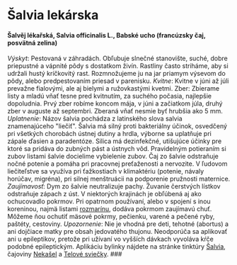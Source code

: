 Šalvia lekárska
===============

#### Šalvěj lékařská, Salvia officinalis L., Babské ucho (francúzsky čaj, posvätná zelina)

*Výskyt*: Pestovaná v záhradách. Obľubuje slnečné stanovište, suché, dobre
priepustné a vápnité pôdy s dostatkom živín. Rastliny často striháme, aby si
udržali hustý kríčkovitý rast. Rozmnožujeme ju na jar priamym výsevom do pôdy,
alebo predpestovaním priesad v parenisku.   *Kvitne*: Kvitne v júni až júli
prevažne fialovými, ale aj bielymi a ružovkastými kvetmi.  Zber: Zbierame listy
a mladú vňať tesne pred kvitnutím, za suchého počasia, najlepšie dopoludnia.
Prvý zber robíme koncom mája, v júni a začiatkom júla, druhý zber v auguste až
septembri. Zberaná vňať nesmie byť hrubšia ako 5 mm.  *Uplatnenie*: Názov šalvia
pochádza z latinského slova salvia znamenajúceho "liečiť". Šalvia má silný proti
bakteriálny účinok, osvedčený pri všetkých chorobách ústnej dutiny a hrdla,
výborne sa uplatňuje pri zápale ďasien a paradentóze. Silica má dezinfekčné,
utišujúce účinky pre ktoré sa pridáva do zubných pást a ústnych vôd. Pravidelným
potieraním si zubov listami šalvie docielime vybielenie zubov. Čaj zo šalvie
odstraňuje nočné potenie a pomáha pri pracovnej preťaženosti a nervozite. V
ľudovom liečiteľstve sa využíva pri ťažkostiach v klimaktériu (potenie, návaly
horúčav, migréna), pri silnej menštruácii na podporenie pružnosti maternice.
*Zaujímavosť*: Dym zo šalvie neutralizuje pachy. Žuvanie čerstvých lístkov
odstraňuje zápach z úst. V niektorých krajinách je obľúbená aj ako ochucovadlo
pokrmov. Pri opatrnom používaní, alebo v spojení s inou koreninou, najmä listami
[rozmarínu](../bylinky/rozmarin-lekarsky), dodáva pokrmom zaujímavú
chuť. Môžeme ňou ochutiť mäsové pokrmy, pečienku, varené a pečené ryby, paštéty,
cestoviny.  *Upozornenie*: Nie je vhodná pre deti, tehotné (abortus) a ani
dojčiace matky pre obsah jedovatého thujonu. Neodporúča sa aplikovať ani u
epileptikov, pretože pri užívaní vo vyšších dávkach vyvoláva kŕče podobné
epileptickým.  Aplikáciu bylinky nájdete na stránke tinktúry
[Šalvia](../tinktury/salvia), čajoviny [Nekašel](../caje/nekasel) a
[Telové sviečky](../aplikacia-telovych-cakrovych-sviecok).  ###

